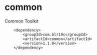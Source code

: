 # common
Common Toolkit
> 
        <dependency>
            <groupId>com.blr19c</groupId>
            <artifactId>common</artifactId>
            <version>1.1.0</version>
        </dependency>
